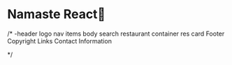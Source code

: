 # Namaste React🚀
/*
-header
logo
nav items
body
search 
restaurant container
res card
Footer
Copyright
Links
Contact Information



*/
